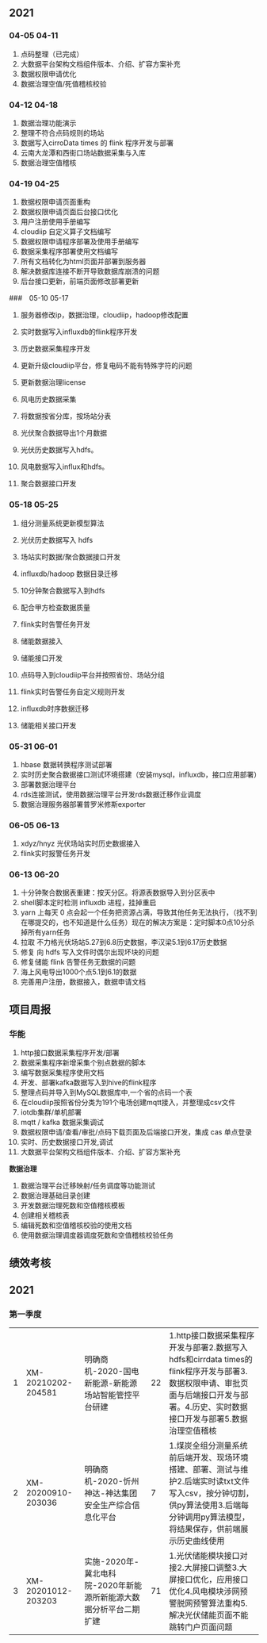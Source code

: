 ## 2021

### 04-05 04-11

1. 点码整理（已完成）
2. 大数据平台架构文档组件版本、介绍、扩容方案补充
3. 数据权限申请优化
4. 数据治理空值/死值稽核校验

### 04-12 04-18

1. 数据治理功能演示
2. 整理不符合点码规则的场站
3. 数据写入cirroData times 的 flink 程序开发与部署
4. 云南大龙潭和西街口场站数据采集与入库
5. 数据治理空值稽核

### 04-19 04-25

1. 数据权限申请页面重构
2. 数据权限申请页面后台接口优化
4. 用户注册使用手册编写
5. cloudiip 自定义算子文档编写
6. 数据权限申请程序部署及使用手册编写
6. 数据采集程序部署使用文档编写
7. 所有文档转化为html页面并部署到服务器
8. 解决数据库连接不断开导致数据库崩溃的问题
9. 后台接口更新，前端页面修改部署更新

###　05-10 05-17

1. 服务器修改ip，数据治理，cloudiip，hadoop修改配置
2. 实时数据写入influxdb的flink程序开发
3. 历史数据采集程序开发
4. 更新升级cloudiip平台，修复电码不能有特殊字符的问题
6. 更新数据治理license
6. 风电历史数据采集
7. 将数据按省分库，按场站分表
8. 光伏聚合数据导出1个月数据



1. 光伏历史数据写入hdfs。
2. 风电数据写入influx和hdfs。
3. 聚合数据接口开发

### 05-18 05-25

1. 组分测量系统更新模型算法
2. 光伏历史数据写入 hdfs
3. 场站实时数据/聚合数据接口开发
4. influxdb/hadoop 数据目录迁移
5. 10分钟聚合数据写入到hdfs
6. 配合甲方检查数据质量
7. flink实时告警任务开发
8. 储能数据接入
9. 储能接口开发
10. 点码导入到cloudiip平台并按照省份、场站分组



1. flink实时告警任务自定义规则开发
2. influxdb时序数据迁移
3. 储能相关接口开发

### 05-31 06-01

1. hbase 数据转换程序测试部署
2. 实时历史聚合数据接口测试环境搭建（安装mysql，influxdb，接口应用部署）
4. 部署数据治理平台
4. rds连接测试，使用数据治理平台开发rds数据迁移作业调度
5. 数据治理服务器部署普罗米修斯exporter

### 06-05 06-13

1. xdyz/hnyz 光伏场站实时历史数据接入
2. flink实时报警任务开发

### 06-13 06-20

1. 十分钟聚合数据表重建：按天分区。将源表数据导入到分区表中
2. shell脚本定时检测 influxdb 进程，挂掉重启
3. yarn 上每天 0 点会起一个任务把资源占满，导致其他任务无法执行，（找不到在哪提交的，也不知道是什么任务）现在的解决方案是：定时脚本0点10分杀掉所有yarn任务
4. 拉取 不力格光伏场站5.27到6.8历史数据，李汉梁5.1到6.17历史数据
5. 修复 向 hdfs 写入文件时偶尔出现坏块的问题
6. 修复储能 flink 告警任务无数据的问题
7. 海上风电导出1000个点5.1到6.1的数据
8. 完善用户注册，数据接入，数据申请文档

## 项目周报

### 华能

1. http接口数据采集程序开发/部署
2. 数据采集程序新增采集个别点数据的脚本
3. 编写数据采集程序使用文档
4. 开发、部署kafka数据写入到hive的flink程序
5. 整理点码并导入到MySQL数据库中,一个省的点码一个表
6. 在cloudiip按照省份分类为191个电场创建mqtt接入，并整理成csv文件
7. iotdb集群/单机部署
8. mqtt / kafka 数据采集调试
9. 数据权限申请/查看/审批/点码下载页面及后端接口开发，集成 cas 单点登录 
10. 实时、历史数据接口开发,调试
11. 大数据平台架构文档组件版本、介绍、扩容方案补充

 **数据治理**

1. 数据治理平台迁移映射/任务调度等功能测试
2. 数据治理基础目录创建
3. 开发数据治理死数和空值稽核模板
4. 创建相关稽核表
5. 编辑死数和空值稽核校验的使用文档
6. 使用数据治理调度器调度死数和空值稽核校验任务

## 绩效考核

## 2021 

### 第一季度

|      |                    |                                                              |      |                                                              |
| ---- | ------------------ | ------------------------------------------------------------ | ---- | ------------------------------------------------------------ |
| 1    | XM-20210202-204581 | 明确商机-2020-国电新能源-新能源场站智能管控平台研建          | 22   | 1.http接口数据采集程序开发与部署2.数据写入hdfs和cirrdata times的flink程序开发与部署3.数据权限申请、审批页面与后端接口开发与部署。4.历史、实时数据接口开发与部署5.数据治理空值稽核 |
| 2    | XM-20200910-203036 | 明确商机-2020-忻州神达-神达集团安全生产综合信息化平台        | 7    | 1.煤炭全组分测量系统前后端开发、现场环境搭建、部署、测试与维护2.后端实时读txt文件写入csv，按分钟切割，供py算法使用3.后端每分钟调用py算法模型，将结果保存，供前端展示历史曲线使用 |
| 3    | XM-20201012-203203 | 实施-2020年-冀北电科院-2020年新能源所新能源大数据分析平台二期扩建 | 71   | 1.光伏储能模块接口对接2.大屏接口调整3.大屏接口优化，应用接口优化4.风电模块涉网预警脱网预警算法重构5.解决光伏储能页面不能跳转门户页面问题 |
